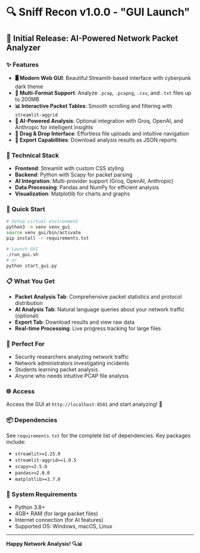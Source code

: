 # 🔍 Sniff Recon v1.0.0 - "GUI Launch"

## 🚀 Initial Release: AI-Powered Network Packet Analyzer

### ✨ Features

- **🖥️ Modern Web GUI**: Beautiful Streamlit-based interface with cyberpunk dark theme
- **📁 Multi-Format Support**: Analyze `.pcap`, `.pcapng`, `.csv`, and `.txt` files up to 200MB
- **📊 Interactive Packet Tables**: Smooth scrolling and filtering with `streamlit-aggrid`
- **🤖 AI-Powered Analysis**: Optional integration with Groq, OpenAI, and Anthropic for intelligent insights
- **🎯 Drag & Drop Interface**: Effortless file uploads and intuitive navigation
- **💾 Export Capabilities**: Download analysis results as JSON reports

### 🔧 Technical Stack

- **Frontend**: Streamlit with custom CSS styling
- **Backend**: Python with Scapy for packet parsing
- **AI Integration**: Multi-provider support (Groq, OpenAI, Anthropic)
- **Data Processing**: Pandas and NumPy for efficient analysis
- **Visualization**: Matplotlib for charts and graphs

### 🚀 Quick Start

```bash
# Setup virtual environment
python3 -m venv venv_gui
source venv_gui/bin/activate
pip install -r requirements.txt

# Launch GUI
./run_gui.sh
# or
python start_gui.py
```

### 📋 What You Get

- **Packet Analysis Tab**: Comprehensive packet statistics and protocol distribution
- **AI Analysis Tab**: Natural language queries about your network traffic (optional)
- **Export Tab**: Download results and view raw data
- **Real-time Processing**: Live progress tracking for large files

### 🎯 Perfect For

- Security researchers analyzing network traffic
- Network administrators investigating incidents  
- Students learning packet analysis
- Anyone who needs intuitive PCAP file analysis

### 🌐 Access

Access the GUI at `http://localhost:8501` and start analyzing! 🔬

### 📦 Dependencies

See `requirements.txt` for the complete list of dependencies. Key packages include:
- `streamlit>=1.25.0`
- `streamlit-aggrid>=1.0.5`
- `scapy>=2.5.0`
- `pandas>=2.0.0`
- `matplotlib>=3.7.0`

### 🔗 System Requirements

- Python 3.8+
- 4GB+ RAM (for large packet files)
- Internet connection (for AI features)
- Supported OS: Windows, macOS, Linux

---

**Happy Network Analysis! 🔍📊**
